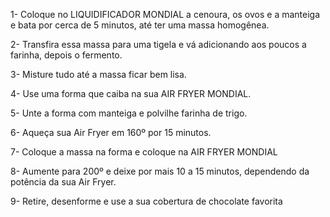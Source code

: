 1- Coloque no LIQUIDIFICADOR MONDIAL a cenoura, os ovos e a manteiga e bata por cerca de 5 minutos, até ter uma massa homogênea.

2- Transfira essa massa para uma tigela e vá adicionando aos poucos a farinha, depois o fermento.

3- Misture tudo até a massa ficar bem lisa.

4- Use uma forma que caiba na sua AIR FRYER MONDIAL.

5- Unte a forma com manteiga e polvilhe farinha de trigo.

6- Aqueça sua Air Fryer em 160º por 15 minutos.

7- Coloque a massa na forma e coloque na AIR FRYER MONDIAL

8- Aumente para 200º e deixe por mais 10 a 15 minutos, dependendo da potência da sua Air Fryer.

9- Retire, desenforme e use a sua cobertura de chocolate favorita